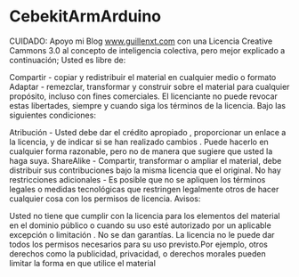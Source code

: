 # CebekitArmArduino
CUIDADO: Apoyo mi Blog www.guillenxt.com con una Licencia Creative Cammons 3.0 al concepto de inteligencia colectiva, pero mejor explicado a continuación;
Usted es libre de:

Compartir - copiar y redistribuir el material en cualquier medio o formato
Adaptar - remezclar, transformar y construir sobre el material para cualquier propósito, incluso con fines comerciales.
El licenciante no puede revocar estas libertades, siempre y cuando siga los términos de la licencia.
Bajo las siguientes condiciones:

Atribución - Usted debe dar el crédito apropiado , proporcionar un enlace a la licencia, y de indicar si se han realizado cambios . Puede hacerlo en cualquier forma razonable, pero no de manera que sugiere que usted la haga suya.
ShareAlike - Compartir, transformar o ampliar el material, debe distribuir sus contribuciones bajo la misma licencia que el original.
No hay restricciones adicionales - Es posible que no se apliquen los términos legales o medidas tecnológicas que restringen legalmente otros de hacer cualquier cosa con los permisos de licencia.
Avisos:

Usted no tiene que cumplir con la licencia para los elementos del material en el dominio público o cuando su uso esté autorizado por un aplicable excepción o limitación .
No se dan garantías. La licencia no le puede dar todos los permisos necesarios para su uso previsto.Por ejemplo, otros derechos como la publicidad, privacidad, o derechos morales pueden limitar la forma en que utilice el material
